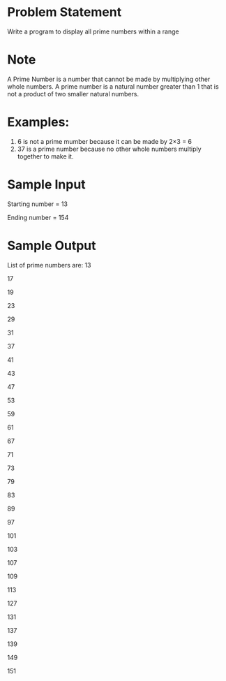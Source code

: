 # Problem Statement

 Write a program to display all prime numbers within a range

# Note

A Prime Number is a number that cannot be made by multiplying other whole numbers. A prime number is a natural number greater than 1 that is not a product of two smaller natural numbers.

# Examples:
1. 6 is not a prime mumber because it can be made by 2×3 = 6
2. 37 is a prime number because no other whole numbers multiply together to make it.

# Sample Input

Starting number = 13

Ending number = 154

# Sample Output

List of prime numbers are:
13

17

19

23

29

31

37

41

43

47

53

59

61

67

71

73

79

83

89

97

101

103

107

109

113

127

131

137

139

149

151
